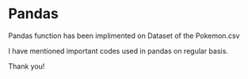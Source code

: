 # Pandas

Pandas function has been implimented on Dataset of the Pokemon.csv

I have mentioned important codes used in pandas on regular basis.

Thank you!
